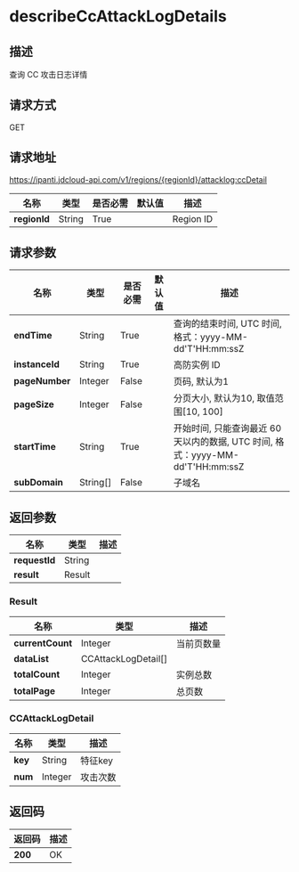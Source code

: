 # describeCcAttackLogDetails


## 描述
查询 CC 攻击日志详情

## 请求方式
GET

## 请求地址
https://ipanti.jdcloud-api.com/v1/regions/{regionId}/attacklog:ccDetail

|名称|类型|是否必需|默认值|描述|
|---|---|---|---|---|
|**regionId**|String|True||Region ID|

## 请求参数
|名称|类型|是否必需|默认值|描述|
|---|---|---|---|---|
|**endTime**|String|True||查询的结束时间, UTC 时间, 格式：yyyy-MM-dd'T'HH:mm:ssZ|
|**instanceId**|String|True||高防实例 ID|
|**pageNumber**|Integer|False||页码, 默认为1|
|**pageSize**|Integer|False||分页大小, 默认为10, 取值范围[10, 100]|
|**startTime**|String|True||开始时间, 只能查询最近 60 天以内的数据, UTC 时间, 格式：yyyy-MM-dd'T'HH:mm:ssZ|
|**subDomain**|String[]|False||子域名|


## 返回参数
|名称|类型|描述|
|---|---|---|
|**requestId**|String||
|**result**|Result||


### Result
|名称|类型|描述|
|---|---|---|
|**currentCount**|Integer|当前页数量|
|**dataList**|CCAttackLogDetail[]||
|**totalCount**|Integer|实例总数|
|**totalPage**|Integer|总页数|
### CCAttackLogDetail
|名称|类型|描述|
|---|---|---|
|**key**|String|特征key|
|**num**|Integer|攻击次数|

## 返回码
|返回码|描述|
|---|---|
|**200**|OK|
